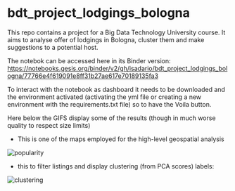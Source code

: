 # bdt_project_lodgings_bologna

This repo contains a project for a Big Data Technology University course.  It aims to analyse offer of lodgings in Bologna, cluster them and make suggestions to a potential host.  

The notebok can be accessed here in its Binder version:
https://notebooks.gesis.org/binder/v2/gh/isadario/bdt_project_lodgings_bologna/77766e4f619091e8ff31b27ae617e70189135fa3

To interact with the notebook as dashboard it needs to be downloaded and the environment activated (activating the yml file or creating a new environment with the requirements.txt file) so to have the Voila button. 

Here below the GIFS display some of the results (though in much worse quality to respect size limits)  

* This is one of the maps employed for the high-level geospatial analysis
 
![popularity](demo_gif/mostcommon.gif)

* this to filter listings and display clustering (from PCA scores) labels: 

![clustering](demo_gif/clustering.gif)

